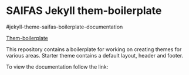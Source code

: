 # SAIFAS Jekyll them-boilerplate

#jekyll-theme-saifas-boilerplate-documentation

[Them-boilerplate](https://github.com/JekyllGO/saifas-ssg-jekyll-theme-boilerplate-doc)

This repository contains a boilerplate for working on creating themes for various areas. Starter theme contains a default layout, header and footer.

To view the documentation follow the link: 
